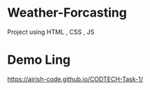 # Weather-Forcasting
Project using HTML , CSS , JS

# Demo Ling 
https://airish-code.github.io/CODTECH-Task-1/
